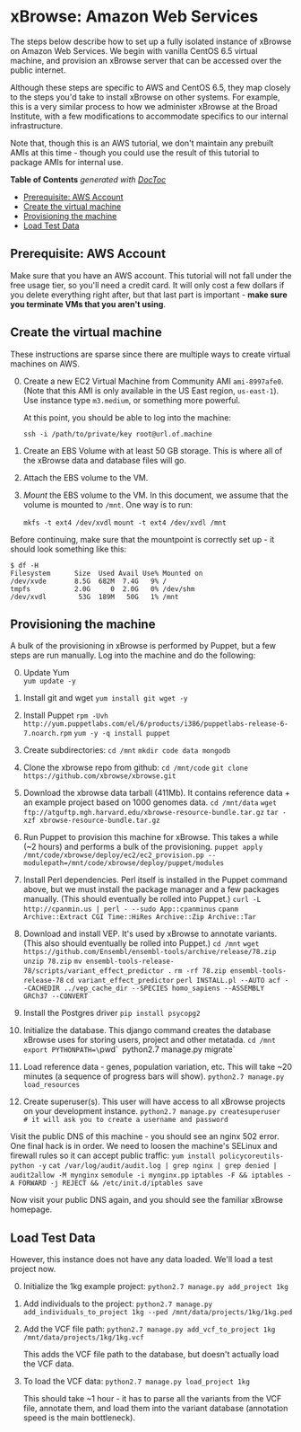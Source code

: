 
xBrowse: Amazon Web Services
====================================

The steps below describe how to set up a fully isolated instance of xBrowse on Amazon Web Services.
We begin with vanilla CentOS 6.5 virtual machine,
and provision an xBrowse server that can be accessed over the public internet.

Although these steps are specific to AWS and CentOS 6.5,
they map closely to the steps you'd take to install xBrowse on other systems.
For example, this is a very similar process to how we administer xBrowse at the Broad Institute,
with a few modifications to accommodate specifics to our internal infrastructure.

Note that, though this is an AWS tutorial, we don't maintain any prebuilt AMIs at this time -
though you could use the result of this tutorial to package AMIs for internal use.

<!-- START doctoc generated TOC please keep comment here to allow auto update -->
<!-- DON'T EDIT THIS SECTION, INSTEAD RE-RUN doctoc TO UPDATE -->
**Table of Contents**  *generated with [DocToc](https://github.com/thlorenz/doctoc)*

- [Prerequisite: AWS Account](#prerequisite-aws-account)
- [Create the virtual machine](#create-the-virtual-machine)
- [Provisioning the machine](#provisioning-the-machine)
- [Load Test Data](#load-test-data)

<!-- END doctoc generated TOC please keep comment here to allow auto update -->

## Prerequisite: AWS Account

Make sure that you have an AWS account.
This tutorial will not fall under the free usage tier, so you'll need a credit card.
It will only cost a few dollars if you delete everything right after,
but that last part is important - **make sure you terminate VMs that you aren't using**.

## Create the virtual machine

These instructions are sparse since there are multiple ways to create virtual machines on AWS.

0. Create a new EC2 Virtual Machine from Community AMI `ami-8997afe0`.
(Note that this AMI is only available in the US East region, `us-east-1`).
Use instance type `m3.medium`, or something more powerful.

    At this point, you should be able to log into the machine:
    
    `ssh -i /path/to/private/key root@url.of.machine`


0. Create an EBS Volume with at least 50 GB storage. This is where all of the xBrowse data and database files will go.

0. Attach the EBS volume to the VM.

0. *Mount* the EBS volume to the VM. In this document, we assume that the volume is mounted to `/mnt`.
    One way is to run:

    `mkfs -t ext4 /dev/xvdl`
    `mount -t ext4 /dev/xvdl /mnt`

Before continuing, make sure that the mountpoint is correctly set up - it should look something like this:

    $ df -H
    Filesystem      Size  Used Avail Use% Mounted on
    /dev/xvde       8.5G  682M  7.4G   9% /
    tmpfs           2.0G     0  2.0G   0% /dev/shm
    /dev/xvdl        53G  189M   50G   1% /mnt

## Provisioning the machine

A bulk of the provisioning in xBrowse is performed by Puppet, but a few steps are run manually.
Log into the machine and do the following:

0. Update Yum  
   `yum update -y`  

0. Install git and wget
    `yum install git wget -y`

0. Install Puppet
    `rpm -Uvh http://yum.puppetlabs.com/el/6/products/i386/puppetlabs-release-6-7.noarch.rpm`
    `yum -y -q install puppet`

0. Create subdirectories:
   `cd /mnt`
   `mkdir code data mongodb`

0. Clone the xbrowse repo from github:
   `cd /mnt/code`
   `git clone https://github.com/xbrowse/xbrowse.git`

0. Download the xbrowse data tarball (411Mb). It contains reference data + an example project based on 1000 genomes data.
   `cd /mnt/data`
   `wget ftp://atguftp.mgh.harvard.edu/xbrowse-resource-bundle.tar.gz`
   `tar -xzf xbrowse-resource-bundle.tar.gz`

0. Run Puppet to provision this machine for xBrowse. This takes a while (~2 hours) and performs a bulk of the provisioning.
    `puppet apply /mnt/code/xbrowse/deploy/ec2/ec2_provision.pp --modulepath=/mnt/code/xbrowse/deploy/puppet/modules`

0. Install Perl dependencies. Perl itself is installed in the Puppet command above,
but we must install the package manager and a few packages manually.
(This should eventually be rolled into Puppet.)
    `curl -L http://cpanmin.us | perl - --sudo App::cpanminus`
    `cpanm Archive::Extract CGI Time::HiRes Archive::Zip Archive::Tar`

0. Download and install VEP. It's used by xBrowse to annotate variants.
(This also should eventually be rolled into Puppet.)
   `cd /mnt`
   `wget https://github.com/Ensembl/ensembl-tools/archive/release/78.zip`
   `unzip 78.zip`
   `mv ensembl-tools-release-78/scripts/variant_effect_predictor .`
   `rm -rf 78.zip ensembl-tools-release-78`
   `cd variant_effect_predictor`
   `perl INSTALL.pl --AUTO acf --CACHEDIR ../vep_cache_dir --SPECIES homo_sapiens --ASSEMBLY  GRCh37 --CONVERT`

0. Install the Postgres driver
    `pip install psycopg2`

0. Initialize the database. This django command creates the database xBrowse uses for storing users, project and other metatada.
   `cd /mnt`
   `export PYTHONPATH=\`pwd\``
   `python2.7 manage.py migrate`

0. Load reference data - genes, population variation, etc. This will take ~20 minutes (a sequence of progress bars will show).
   `python2.7 manage.py load_resources`

0. Create superuser(s). This user will have access to all xBrowse projects on your development instance.
   `python2.7 manage.py createsuperuser   # it will ask you to create a username and password`

Visit the public DNS of this machine - you should see an nginx 502 error. One final hack is in order.
We need to loosen the machine's SELinux and firewall rules so it can accept public traffic:
    `yum install policycoreutils-python -y`
    `cat /var/log/audit/audit.log | grep nginx | grep denied | audit2allow -M mynginx`
    `semodule -i mynginx.pp`
    `iptables -F && iptables -A FORWARD -j REJECT && /etc/init.d/iptables save`

Now visit your public DNS again, and you should see the familiar xBrowse homepage.

## Load Test Data

However, this instance does not have any data loaded. We'll load a test project now.

0. Initialize the 1kg example project:
   `python2.7 manage.py add_project 1kg`

0. Add individuals to the project:
   `python2.7 manage.py add_individuals_to_project 1kg --ped /mnt/data/projects/1kg/1kg.ped`

0. Add the VCF file path:
   `python2.7 manage.py add_vcf_to_project 1kg /mnt/data/projects/1kg/1kg.vcf`

   This adds the VCF file path to the database, but doesn't actually load the VCF data.

0. To load the VCF data:
   `python2.7 manage.py load_project 1kg`

   This should take ~1 hour - it has to parse all the variants from the VCF file, annotate them, and load them into the variant database (annotation speed is the main bottleneck).
